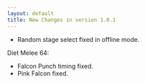 ```yaml
---
layout: default
title: New Changes in version 1.0.1
---
```


- Random stage select fixed in offline mode.

Diet Melee 64:
- Falcon Punch timing fixed.
- Pink Falcon fixed.
